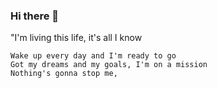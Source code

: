 ### Hi there 👋

<!--
**Makailka/Makailka** is a ✨ _special_ ✨ repository because its `README.md` (this file) appears on your GitHub profile.

Here are some ideas to get you started:

- 🔭 I’m currently working on ...
- 🌱 I’m currently learning ...
- 👯 I’m looking to collaborate on ...
- 🤔 I’m looking for help with ...
- 💬 Ask me about ...
- 📫 How to reach me: ...
- 😄 Pronouns: ...
- ⚡ Fun fact: ...
--> "I'm living this life, it's all I know
    Wake up every day and I'm ready to go
    Got my dreams and my goals, I'm on a mission
    Nothing's gonna stop me,
